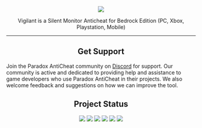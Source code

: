 <div align="center">
  <img src="https://i.imgur.com/dek0RAu.png">
  <p>Vigilant is a Silent Monitor Anticheat for Bedrock Edition (PC, Xbox, Playstation, Mobile)</p>
</div>

<hr>
<div align="left">
  <div align="center">
    <h2>Get Support</h2>
  </div>
  <p>Join the Paradox AntiCheat community on <a href="https://discord.gg/qVd53N2xhq">Discord</a> for support. Our community is active and dedicated to providing help and assistance to game developers who use Paradox AntiCheat in their projects. We also welcome feedback and suggestions on how we can improve the tool.</p>
</div>

<div align="center">
  <h2>Project Status</h2>
  <img src="https://www.codefactor.io/repository/github/Shall0e/VIGILANT/badge/main">
  <img src="https://img.shields.io/github/downloads/Shall0e/VIGILANT/total?style=social">
  <img src="https://img.shields.io/github/downloads/Shall0e/VIGILANT/latest/total?style=plastic">
  <img src="https://img.shields.io/github/commit-activity/m/Shall0e/VIGILANT?style=plastic">
  <img src="https://img.shields.io/github/last-commit/Shall0e/VIGILANT?style=plastic">
  <img src="https://img.shields.io/github/license/Shall0e/VIGILANT?style=plastic">
</div>
